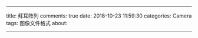 ﻿---

title: 拜耳阵列
comments: true
date: 2018-10-23 11:59:30
categories: Camera
tags: 图像文件格式
about:

---
